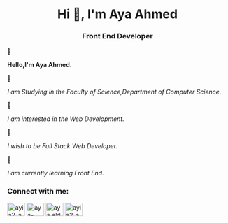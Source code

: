 <h1 align="center">Hi 👋, I'm Aya Ahmed</h1>
<h3 align="center">Front End Developer</h3>
💞<p><b> Hello,I'm Aya Ahmed. </b> </p>
💞<p> <em> I am Studying in the Faculty of Science,Department of Computer Science.</em> </p>
💞<p><em> I am interested in the Web Development.</em> </p>
💞<p><em> I wish to be Full Stack Web Developer.</em> </p>
💞<p><em> I am currently learning Front End. </em></p>
<h3 align="left">Connect with me:</h3>
<p align="left">
<a href="https://twitter.com/ayia2_a7med" target="blank"><img align="center" src="https://raw.githubusercontent.com/rahuldkjain/github-profile-readme-generator/master/src/images/icons/Social/twitter.svg" alt="ayia2_a7med" height="30" width="40" /></a>
<a href="https://linkedin.com/in/aya-ahmed8" target="blank"><img align="center" src="https://raw.githubusercontent.com/rahuldkjain/github-profile-readme-generator/master/src/images/icons/Social/linked-in-alt.svg" alt="aya-ahmed8" height="30" width="40" /></a>
<a href="https://fb.com/aya.eldagag.58" target="blank"><img align="center" src="https://raw.githubusercontent.com/rahuldkjain/github-profile-readme-generator/master/src/images/icons/Social/facebook.svg" alt="aya.eldagag.58" height="30" width="40" /></a>
<a href="https://instagram.com/ayia2_a7med" target="blank"><img align="center" src="https://raw.githubusercontent.com/rahuldkjain/github-profile-readme-generator/master/src/images/icons/Social/instagram.svg" alt="ayia2_a7med" height="30" width="40" /></a> 
</p>

